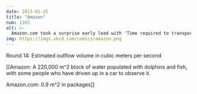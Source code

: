 ```yaml
---
date: 2013-01-25
title: "Amazon"
num: 1165
alt: >-
  Amazon.com took a surprise early lead with 'Time required to transport a package from Iquitos, Peru to Manaus, Brazil' but then lost it at 'Minutes to skeletonize a cow'.
img: https://imgs.xkcd.com/comics/amazon.png
---
```

Round 14: Estimated outflow volume in cubic meters per second

[[Amazon: A 220,000 m^2 block of water populated with dolphins and fish, with some people who have driven up in a car to observe it.

Amazon.com: 0.9 m^2 in packages]]

